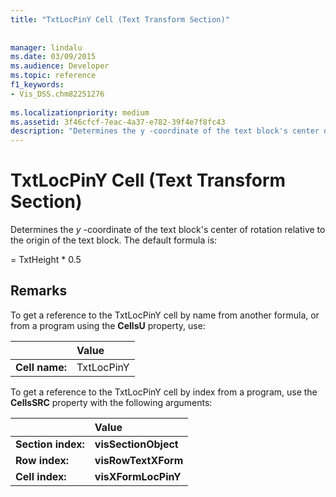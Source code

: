 ```yaml
---
title: "TxtLocPinY Cell (Text Transform Section)"
 
 
manager: lindalu
ms.date: 03/09/2015
ms.audience: Developer
ms.topic: reference
f1_keywords:
- Vis_DSS.chm82251276
 
ms.localizationpriority: medium
ms.assetid: 3f46cfcf-7eac-4a37-e782-39f4e7f8fc43
description: "Determines the y -coordinate of the text block's center of rotation relative to the origin of the text block. The default formula is:"
---
```


# TxtLocPinY Cell (Text Transform Section)

Determines the  *y*  -coordinate of the text block's center of rotation relative to the origin of the text block. The default formula is: 
  
= TxtHeight \* 0.5
  
## Remarks

To get a reference to the TxtLocPinY cell by name from another formula, or from a program using the **CellsU** property, use: 
  
||Value |
|:-----|:-----|
| **Cell name:**  <br/> | TxtLocPinY  <br/> |
   
To get a reference to the TxtLocPinY cell by index from a program, use the **CellsSRC** property with the following arguments: 
  
||Value |
|:-----|:-----|
| **Section index:**  <br/> |**visSectionObject** <br/> |
| **Row index:**  <br/> |**visRowTextXForm** <br/> |
| **Cell index:**  <br/> |**visXFormLocPinY** <br/> |
   

